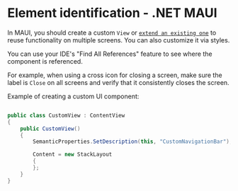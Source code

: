 # Element identification - .NET MAUI

In MAUI, you should create a custom `View` or [`extend an existing one`](https://devblogs.microsoft.com/dotnet/customizing-dotnet-maui-controls/) to reuse functionality on multiple screens. You can also customize it via styles.

You can use your IDE's "Find All References" feature to see where the component is referenced.

For example, when using a cross icon for closing a screen, make sure the label is `Close` on all screens and verify that it consistently closes the screen.

Example of creating a custom UI component:

```csharp

public class CustomView : ContentView
{
    public CustomView()
    {
        SemanticProperties.SetDescription(this, "CustomNavigationBar");

        Content = new StackLayout
        {
        };
    }
}

```
